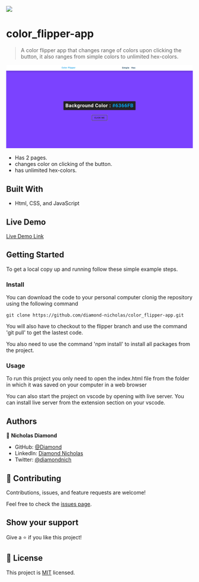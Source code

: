 ![](https://img.shields.io/badge/Microverse-blueviolet)

# color_flipper-app

> A color flipper app that changes range of colors upon clicking the button, it also ranges from simple colors to unlimited hex-colors.

![screenshot](./image.png)

- Has 2 pages.
- changes color on clicking of the button.
- has unlimited hex-colors.

## Built With

- Html, CSS, and JavaScript

## Live Demo

[Live Demo Link](https://color-flipper-app.vercel.app/)

## Getting Started

To get a local copy up and running follow these simple example steps.

### Install

You can download the code to your personal computer clonig the repository using the following command

```
git clone https://github.com/diamond-nicholas/color_flipper-app.git

```

You will also have to checkout to the flipper branch and use the command 'git pull' to get the lastest code.

You also need to use the command 'npm install' to install all packages from the project.

### Usage

To run this project you only need to open the index.html file from the folder in which it was saved on your computer in a web browser

You can also start the project on vscode by opening with live server. You can install live server from the extension section on your vscode.

## Authors

👤 **Nicholas Diamond**

- GitHub: [@Diamond](https://github.com/diamond-nicholas)
- LinkedIn: [Diamond Nicholas](https://www.linkedin.com/in/diamond-nicholas/)
- Twitter: [@diamondnich](https://twitter.com/diamondnich)

## 🤝 Contributing

Contributions, issues, and feature requests are welcome!

Feel free to check the [issues page](https://github.com/diamond-nicholas/color_flipper-app/issues).

## Show your support

Give a ⭐️ if you like this project!

## 📝 License

This project is [MIT](./LICENSE) licensed.
